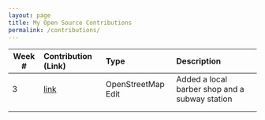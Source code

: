 ```yaml
---
layout: page
title: My Open Source Contributions
permalink: /contributions/
---
```


<!--
Type of the contribution should be "Wikipedia edit", "OpenStreet Map feature", "Project Documentation", "Project Code", "Blog Edit", etc.

The description should include a brief summary of what you did.

Replace the first row below with your contribution.

-->





| Week #       | Contribution (Link)  | Type  | Description |
|---|:---|:---|:---|
| 3 | [link](https://www.openstreetmap.org/changeset/74404500) | OpenStreetMap Edit | Added a local barber shop and a subway station |
|     |     |     |      |
|     |     |     |      |
